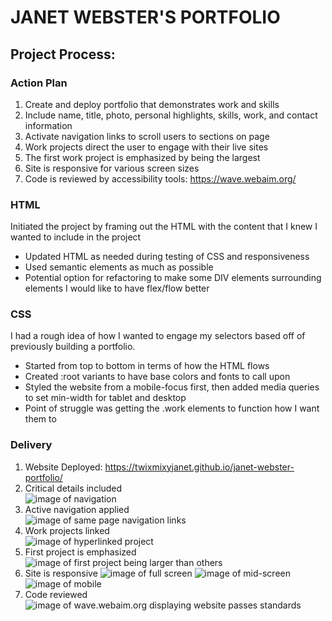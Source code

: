 # JANET WEBSTER'S PORTFOLIO

## Project Process:

### Action Plan
1. Create and deploy portfolio that demonstrates work and skills
2. Include name, title, photo, personal highlights, skills, work, and contact information
3. Activate navigation links to scroll users to sections on page
4. Work projects direct the user to engage with their live sites
5. The first work project is emphasized by being the largest
6. Site is responsive for various screen sizes
7. Code is reviewed by accessibility tools: https://wave.webaim.org/

### HTML
Initiated the project by framing out the HTML with the content that I knew I wanted to include in the project
* Updated HTML as needed during testing of CSS and responsiveness
* Used semantic elements as much as possible
* Potential option for refactoring to make some DIV elements surrounding elements I would like to have flex/flow better

### CSS
I had a rough idea of how I wanted to engage my selectors based off of previously building a portfolio.
* Started from top to bottom in terms of how the HTML flows
* Created :root variants to have base colors and fonts to call upon
* Styled the website from a mobile-focus first, then added media queries to set min-width for tablet and desktop
* Point of struggle was getting the .work elements to function how I want them to

### Delivery
1. Website Deployed: https://twixmixyjanet.github.io/janet-webster-portfolio/
2. Critical details included<br />
![image of navigation](assets/img/requirement1.png "2. Critical details included")
3. Active navigation applied<br />
![image of same page navigation links](assets/img/requirement2.png "3. Active navigation applied")
4. Work projects linked<br />
![image of hyperlinked project](assets/img/requirement3.png "4. Work projects linked")
5. First project is emphasized<br />
![image of first project being larger than others](assets/img/requirement4.png "5. First project is emphasized")
6. Site is responsive
![image of full screen](assets/img/requirement5a.png "6. Site is responsive")
![image of mid-screen](assets/img/requirement5b.png "6. Site is responsive")
![image of mobile](assets/img/requirement5b.png "6. Site is responsive")
7. Code reviewed
![image of wave.webaim.org displaying website passes standards](assets/img/acessibility-test.png)
